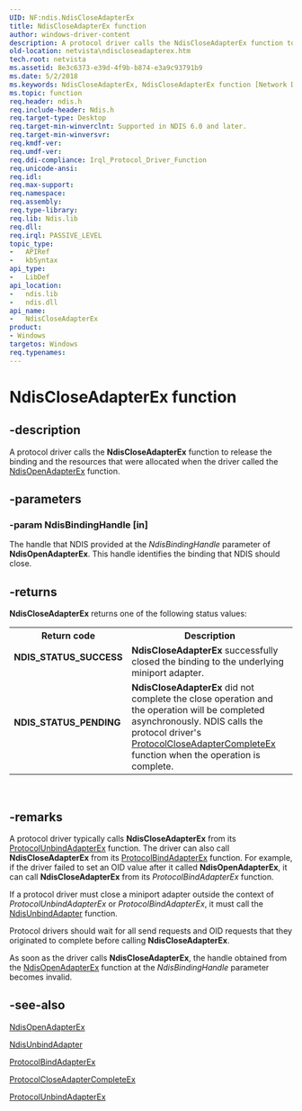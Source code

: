```yaml
---
UID: NF:ndis.NdisCloseAdapterEx
title: NdisCloseAdapterEx function
author: windows-driver-content
description: A protocol driver calls the NdisCloseAdapterEx function to release the binding and the resources that were allocated when the driver called the NdisOpenAdapterEx function.
old-location: netvista\ndiscloseadapterex.htm
tech.root: netvista
ms.assetid: 8e3c6373-e39d-4f9b-b874-e3a9c93791b9
ms.date: 5/2/2018
ms.keywords: NdisCloseAdapterEx, NdisCloseAdapterEx function [Network Drivers Starting with Windows Vista], ndis/NdisCloseAdapterEx, netvista.ndiscloseadapterex, protocol_ndis_functions_ref_f349b273-d8c6-4711-af43-59646c41536c.xml
ms.topic: function
req.header: ndis.h
req.include-header: Ndis.h
req.target-type: Desktop
req.target-min-winverclnt: Supported in NDIS 6.0 and later.
req.target-min-winversvr: 
req.kmdf-ver: 
req.umdf-ver: 
req.ddi-compliance: Irql_Protocol_Driver_Function
req.unicode-ansi: 
req.idl: 
req.max-support: 
req.namespace: 
req.assembly: 
req.type-library: 
req.lib: Ndis.lib
req.dll: 
req.irql: PASSIVE_LEVEL
topic_type:
-	APIRef
-	kbSyntax
api_type:
-	LibDef
api_location:
-	ndis.lib
-	ndis.dll
api_name:
-	NdisCloseAdapterEx
product:
- Windows
targetos: Windows
req.typenames: 
---
```


# NdisCloseAdapterEx function


## -description


A protocol driver calls the 
  <b>NdisCloseAdapterEx</b> function to release the binding and the resources that were allocated when the
  driver called the 
  <a href="https://msdn.microsoft.com/library/windows/hardware/ff563715">NdisOpenAdapterEx</a> function.


## -parameters




### -param NdisBindingHandle [in]

The handle that NDIS provided at the 
     <i>NdisBindingHandle</i> parameter of 
     <b>NdisOpenAdapterEx</b>. This handle identifies the binding that NDIS should close.


## -returns



<b>NdisCloseAdapterEx</b> returns one of the following status values:

<table>
<tr>
<th>Return code</th>
<th>Description</th>
</tr>
<tr>
<td width="40%">
<dl>
<dt><b>NDIS_STATUS_SUCCESS</b></dt>
</dl>
</td>
<td width="60%">
<b>NdisCloseAdapterEx</b> successfully closed the binding to the underlying miniport adapter.

</td>
</tr>
<tr>
<td width="40%">
<dl>
<dt><b>NDIS_STATUS_PENDING</b></dt>
</dl>
</td>
<td width="60%">
<b>NdisCloseAdapterEx</b> did not complete the close operation and the operation will be completed
       asynchronously. NDIS calls the protocol driver's 
       <a href="https://msdn.microsoft.com/62cc047a-bc91-4e1e-817e-7fd509d4d90e">
       ProtocolCloseAdapterCompleteEx</a> function when the operation is complete.

</td>
</tr>
</table>
 




## -remarks



A protocol driver typically calls 
    <b>NdisCloseAdapterEx</b> from its 
    <a href="https://msdn.microsoft.com/19fa7be2-acb9-42f6-bd9f-5be3e3c8b5fa">
    ProtocolUnbindAdapterEx</a> function. The driver can also call 
    <b>NdisCloseAdapterEx</b> from its 
    <a href="https://msdn.microsoft.com/1958722e-012e-4110-a82c-751744bcf9b5">ProtocolBindAdapterEx</a> function.
    For example, if the driver failed to set an OID value after it called 
    <b>NdisOpenAdapterEx</b>, it can call 
    <b>NdisCloseAdapterEx</b> from its 
    <i>ProtocolBindAdapterEx</i> function.

If a protocol driver must close a miniport adapter outside the context of 
    <i>ProtocolUnbindAdapterEx</i> or 
    <i>ProtocolBindAdapterEx</i>, it must call the 
    <a href="https://msdn.microsoft.com/library/windows/hardware/ff564630">NdisUnbindAdapter</a> function.

Protocol drivers should wait for all send requests and OID requests that they originated to complete
    before calling 
    <b>NdisCloseAdapterEx</b>.

As soon as the driver calls 
    <b>NdisCloseAdapterEx</b>, the handle obtained from the 
    <a href="https://msdn.microsoft.com/library/windows/hardware/ff563715">NdisOpenAdapterEx</a> function at the 
    <i>NdisBindingHandle</i> parameter becomes invalid.




## -see-also




<a href="https://msdn.microsoft.com/library/windows/hardware/ff563715">NdisOpenAdapterEx</a>



<a href="https://msdn.microsoft.com/library/windows/hardware/ff564630">NdisUnbindAdapter</a>



<a href="https://msdn.microsoft.com/1958722e-012e-4110-a82c-751744bcf9b5">ProtocolBindAdapterEx</a>



<a href="https://msdn.microsoft.com/62cc047a-bc91-4e1e-817e-7fd509d4d90e">
   ProtocolCloseAdapterCompleteEx</a>



<a href="https://msdn.microsoft.com/19fa7be2-acb9-42f6-bd9f-5be3e3c8b5fa">ProtocolUnbindAdapterEx</a>
 

 


